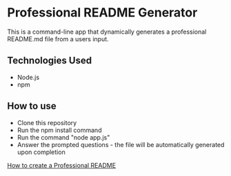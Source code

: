 # Professional README Generator 

This is a command-line app that dynamically generates a professional README.md file from a users input.

## Technologies Used

* Node.js
* npm


## How to use

* Clone this repository
* Run the npm install command
* Run the command "node app.js"
* Answer the prompted questions 
        - the file will be automatically generated upon completion

[How to create a Professional README](https://coding-boot-camp.github.io/full-stack/github/professional-readme-guide)
